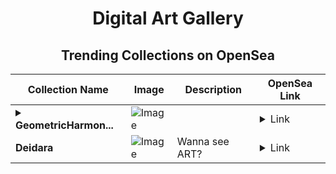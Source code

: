 <div align="center">

# Digital Art Gallery

## Trending Collections on OpenSea

| Collection Name                       | Image                                                                                     | Description                       | OpenSea Link                                                                                          |
|---------------------------------------|-------------------------------------------------------------------------------------------|-----------------------------------|--------------------------------------------------------------------------------------------------------|
| **<details><summary>GeometricHarmon...</summary>GeometricHarmony</details>** | ![Image](https://raw.seadn.io/files/5beea104ffbd31728cb50ab7271c1667.svg?w=200&auto=format) |  | <details><summary>Link</summary>[GeometricHarmony](https://opensea.io/collection/geometricharmony-128)</details> |
| **Deidara** | ![Image](https://i.seadn.io/s/raw/files/44ae809ad87447fc52f2737c5eee0704.jpg?w=500&auto=format?w=200&auto=format) | Wanna see ART? | <details><summary>Link</summary>[Deidara](https://opensea.io/collection/deidara1)</details> |

</div>